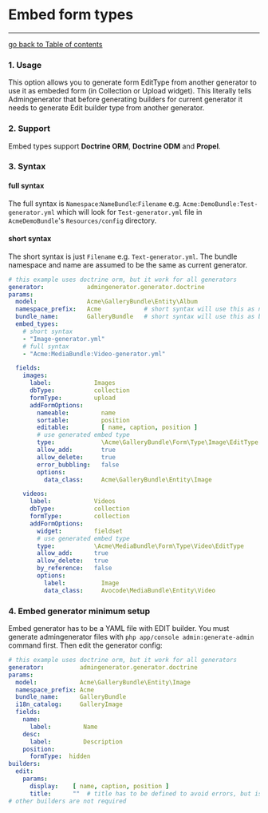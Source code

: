 # Embed form types
---------------------------------------

[go back to Table of contents][back-to-index]

[back-to-index]: https://github.com/symfony2admingenerator/AdmingeneratorGeneratorBundle/blob/master/Resources/doc/documentation.md#4-generator

### 1. Usage

This option allows you to generate form EditType from another generator to use it 
as embeded form (in Collection or Upload widget). This literally tells Admingenerator 
that before generating builders for current generator it needs to generate Edit builder
type from another generator.

### 2. Support

Embed types support **Doctrine ORM**, **Doctrine ODM** and **Propel**.

### 3. Syntax

#### full syntax

The full syntax is `Namespace`:`NameBundle`:`Filename` e.g. `Acme:DemoBundle:Test-generator.yml`
which will look for `Test-generator.yml` file in `AcmeDemoBundle`'s `Resources/config` directory.

#### short syntax

The short syntax is just `Filename` e.g. `Text-generator.yml`. The bundle namespace and name 
are assumed to be the same as current generator. 

```yaml
# this example uses doctrine orm, but it work for all generators
generator:            admingenerator.generator.doctrine
params:
  model:              Acme\GalleryBundle\Entity\Album
  namespace_prefix:   Acme            # short syntax will use this as namespace
  bundle_name:        GalleryBundle   # short syntax will use this as bundle name
  embed_types:
    # short syntax
    - "Image-generator.yml"
    # full syntax
    - "Acme:MediaBundle:Video-generator.yml"

  fields:
    images:
      label:            Images
      dbType:           collection
      formType:         upload
      addFormOptions:
        nameable:         name
        sortable:         position
        editable:         [ name, caption, position ]
        # use generated embed type
        type:             \Acme\GalleryBundle\Form\Type\Image\EditType
        allow_add:        true
        allow_delete:     true
        error_bubbling:   false
        options:
          data_class:     Acme\GalleryBundle\Entity\Image

    videos:
      label:            Videos
      dbType:           collection
      formType:         collection
      addFormOptions:
        widget:         fieldset
        # use generated embed type
        type:           \Acme\MediaBundle\Form\Type\Video\EditType
        allow_add:      true
        allow_delete:   true
        by_reference:   false
        options:
          label:          Image
          data_class:     Avocode\MediaBundle\Entity\Video
```

### 4. Embed generator minimum setup

Embed generator has to be a YAML file with EDIT builder. You must generate admingenerator 
files with `php app/console admin:generate-admin` command first. Then edit the generator 
config:

```yaml
# this example uses doctrine orm, but it work for all generators
generator:          admingenerator.generator.doctrine
params:
  model:            Acme\GalleryBundle\Entity\Image
  namespace_prefix: Acme
  bundle_name:      GalleryBundle
  i18n_catalog:     GalleryImage
  fields:
    name:
      label:         Name
    desc:
      label:         Description
    position:
      formType:  hidden
builders:
  edit:
    params:
      display:    [ name, caption, position ]
      title:      ""  # title has to be defined to avoid errors, but is not used
# other builders are not required
```
